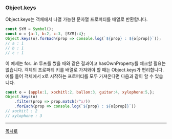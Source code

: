 ### Object.keys
Object.keys는 객체에서 나열 가능한 문자열 프로퍼티를 배열로 반환합니다.
~~~javascript
const SYM = Symbol();
const o = {a:1, b:2, c:3, [SYM]:4};
Object.keys(o).forEach(prop => console.log(`${prop} : ${o[prop]}`));
// a : 1
// b : 1
// c : 1
~~~
이 예제는 for...in 루프를 썼을 때와 같은 결과이고 hasOwnProperty를 체크할 필요는 없습니다. 객체의 프로퍼티 키를 배열로 가져와야 할 때는 Object.keys가 편리합니다. 예를 들어 객체에서 x로 시작하는 프로퍼티를 모두 가져온다면 다음과 같이 할 수 있습니다.
~~~javascript
const o = {apple:1, xochitl:2, ballon:3, guitar:4, xylophone:5,};
Object.keys(o)
    .filter(prop => prop.match(/^x/))
    .forEach(prop => console.log(`${prop} : ${o[prop]}`))
// xochitl : 2
// xylophone : 3
~~~

***
[목차로](../progressCheck.md)